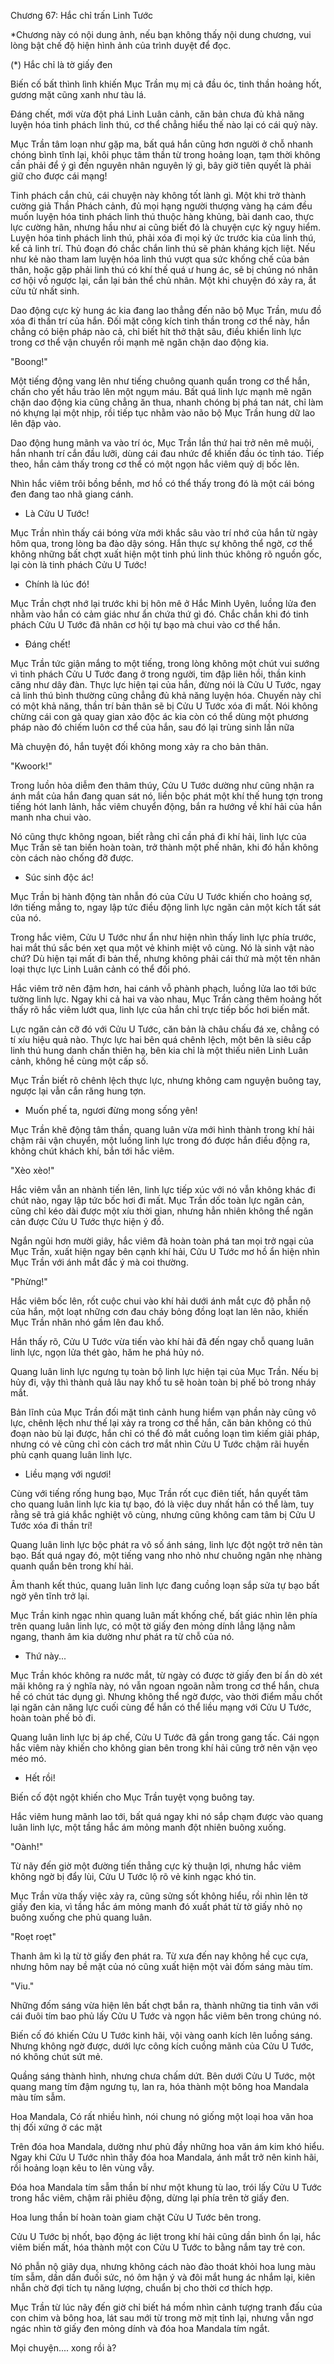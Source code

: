




Chương 67: Hắc chỉ trấn Linh Tước


*Chương này có nội dung ảnh, nếu bạn không thấy nội dung chương, vui lòng bật chế độ hiện hình ảnh của trình duyệt để đọc.

(*) Hắc chỉ là tờ giấy đen

Biến cố bất thình lình khiến Mục Trần mụ mị cả đầu óc, tinh thần hoảng hốt, gương mặt cũng xanh như tàu lá.

Đáng chết, mới vừa đột phá Linh Luân cảnh, căn bản chưa đủ khả năng luyện hóa tinh phách linh thú, cơ thể chẳng hiểu thế nào lại có cái quỷ này.

Mục Trần tâm loạn như gặp ma, bất quá hắn cũng hơn người ở chỗ nhanh chóng bình tĩnh lại, khôi phục tâm thần từ trong hoảng loạn, tạm thời không cần phải để ý gì đến nguyên nhân nguyên lý gì, bây giờ tiên quyết là phải giữ cho được cái mạng!

Tinh phách cắn chủ, cái chuyện này không tốt lành gì. Một khi trở thành cường giả Thần Phách cảnh, đủ mọi hạng người thượng vàng hạ cám đều muốn luyện hóa tinh phách linh thú thuộc hàng khủng, bài danh cao, thực lực cường hãn, nhưng hầu như ai cũng biết đó là chuyện cực kỳ nguy hiểm. Luyện hóa tinh phách linh thú, phải xóa đi mọi ký ức trước kia của linh thú, kể cả linh trí. Thủ đoạn đó chắc chắn linh thú sẽ phản kháng kịch liệt. Nếu như kẻ nào tham lam luyện hóa linh thú vượt qua sức khống chế của bản thân, hoặc gặp phải linh thú có khí thế quá ư hung ác, sẽ bị chúng nó nhân cơ hội vồ ngược lại, cắn lại bản thể chủ nhân. Một khi chuyện đó xảy ra, ắt cửu tử nhất sinh.

Dao động cực kỳ hung ác kia đang lao thẳng đến não bộ Mục Trần, mưu đồ xóa đi thần trí của hắn. Đối mặt công kích tinh thần trong cơ thể này, hắn chẳng có biện pháp nào cả, chỉ biết hít thở thật sâu, điều khiển linh lực trong cơ thể vận chuyển rồi mạnh mẽ ngăn chặn dao động kia.

"Boong!"

Một tiếng động vang lên như tiếng chuông quanh quẩn trong cơ thể hắn, chấn cho yết hầu trào lên một ngụm máu. Bất quá linh lực mạnh mẽ ngăn chặn dao động kia cũng chẳng ăn thua, nhanh chóng bị phá tan nát, chỉ làm nó khựng lại một nhịp, rồi tiếp tục nhằm vào não bộ Mục Trần hung dữ lao lên đập vào.

Dao động hung mãnh va vào trí óc, Mục Trần lần thứ hai trở nên mê muội, hắn nhanh trí cắn đầu lưỡi, dùng cái đau nhức để khiến đầu óc tỉnh táo. Tiếp theo, hắn cảm thấy trong cơ thể có một ngọn hắc viêm quỷ dị bốc lên.

Nhìn hắc viêm trôi bồng bềnh, mơ hồ có thể thấy trong đó là một cái bóng đen đang tao nhã giang cánh.

- Là Cửu U Tước!

Mục Trần nhìn thấy cái bóng vừa mới khắc sâu vào trí nhớ của hắn từ ngày hôm qua, trong lòng ba đào dậy sóng. Hắn thực sự không thể ngờ, cơ thể không những bất chợt xuất hiện một tinh phú linh thúc không rõ nguồn gốc, lại còn là tinh phách Cửu U Tước!

- Chính là lúc đó!

Mục Trần chợt nhớ lại trước khi bị hôn mê ở Hắc Minh Uyên, luồng lửa đen nhằm vào hắn có cảm giác như ẩn chứa thứ gì đó. Chắc chắn khi đó tinh phách Cửu U Tước đã nhân cơ hội tự bạo mà chui vào cơ thể hắn.

- Đáng chết!

Mục Trần tức giận mắng to một tiếng, trong lòng không một chút vui sướng vì tinh phách Cửu U Tước đang ở trong người, tim đập liên hồi, thần kinh căng như dây đàn. Thực lực hiện tại của hắn, đừng nói là Cửu U Tước, ngay cả linh thú bình thường cũng chẳng đủ khả năng luyện hóa. Chuyến này chỉ có một khả năng, thần trí bản thân sẽ bị Cửu U Tước xóa đi mất. Nói không chừng cái con gà quay gian xảo độc ác kia còn có thể dùng một phương pháp nào đó chiếm luôn cơ thể của hắn, sau đó lại trùng sinh lần nữa

Mà chuyện đó, hắn tuyệt đối không mong xảy ra cho bản thân.

"Kwoork!"

Trong luồn hỏa diễm đen thâm thúy, Cửu U Tước dường như cũng nhận ra ánh mắt của hắn đang quan sát nó, liền bộc phát một khí thế hung tợn trong tiếng hót lanh lảnh, hắc viêm chuyển động, bắn ra hướng về khí hải của hắn manh nha chui vào.

Nó cũng thực không ngoan, biết rằng chỉ cần phá đi khí hải, linh lực của Mục Trần sẽ tan biến hoàn toàn, trở thành một phế nhân, khi đó hắn không còn cách nào chống đỡ được.

- Súc sinh độc ác!

Mục Trần bị hành động tàn nhẫn đó của Cửu U Tước khiến cho hoảng sợ, lớn tiếng mắng to, ngay lập tức điều động linh lực ngăn cản một kích tất sát của nó.

Trong hắc viêm, Cửu U Tước như ẩn như hiện nhìn thấy linh lực phía trước, hai mắt thú sắc bén xẹt qua một vẻ khinh miệt vô cùng. Nó là sinh vật nào chứ? Dù hiện tại mất đi bản thể, nhưng không phải cái thứ mà một tên nhân loại thực lực Linh Luân cảnh có thể đối phó.

Hắc viêm trở nên đậm hơn, hai cánh vỗ phành phạch, luồng lửa lao tới bức tường linh lực. Ngay khi cả hai va vào nhau, Mục Trần càng thêm hoảng hốt thấy rõ hắc viêm lướt qua, linh lực của hắn chỉ trực tiếp bốc hơi biến mất.

Lực ngăn cản cỡ đó với Cửu U Tước, căn bản là châu chấu đá xe, chẳng có tí xíu hiệu quả nào. Thực lực hai bên quá chênh lệch, một bên là siêu cấp linh thú hung danh chấn thiên hạ, bên kia chỉ là một thiếu niên Linh Luân cảnh, không hề cùng một cấp số.

Mục Trần biết rõ chênh lệch thực lực, nhưng không cam nguyện buông tay, ngược lại vẫn cắn răng hung tợn.

- Muốn phế ta, ngươi đừng mong sống yên!

Mục Trần khẽ động tâm thần, quang luân vừa mới hình thành trong khí hải chậm rãi vận chuyển, một luồng linh lực trong đó được hắn điều động ra, không chút khách khí, bắn tới hắc viêm.

"Xèo xèo!"

Hắc viêm vẫn an nhành tiến lên, linh lực tiếp xúc với nó vẫn không khác đi chút nào, ngay lập tức bốc hơi đi mất. Mục Trần dốc toàn lực ngăn cản, cũng chỉ kéo dài được một xíu thời gian, nhưng hẳn nhiên không thể ngăn cản được Cửu U Tước thực hiện ý đồ.

Ngắn ngủi hơn mười giây, hắc viêm đã hoàn toàn phá tan mọi trở ngại của Mục Trần, xuất hiện ngay bên cạnh khí hải, Cửu U Tước mơ hồ ẩn hiện nhìn Mục Trần với ánh mắt đắc ý mà coi thường.

"Phừng!"

Hắc viêm bốc lên, rốt cuộc chui vào khí hải dưới ánh mắt cực độ phẫn nộ của hắn, một loạt những cơn đau cháy bỏng đồng loạt lan lên não, khiến Mục Trần nhăn nhó gầm lên đau khổ.

Hắn thấy rõ, Cửu U Tước vừa tiến vào khí hải đã đến ngay chỗ quang luân linh lực, ngọn lửa thét gào, hăm he phá hủy nó.

Quang luân linh lực ngưng tụ toàn bộ linh lực hiện tại của Mục Trần. Nếu bị hủy đi, vậy thì thành quả lâu nay khổ tu sẽ hoàn toàn bị phế bỏ trong nháy mắt.

Bản lĩnh của Mục Trần đối mặt tình cảnh hung hiểm vạn phần này cũng vô lực, chênh lệch như thế lại xảy ra trong cơ thể hắn, căn bản không có thủ đoạn nào bù lại được, hắn chỉ có thể đỏ mắt cuồng loạn tìm kiếm giải pháp, nhưng có vẻ cũng chỉ còn cách trơ mắt nhìn Cửu U Tước chậm rãi huyền phù cạnh quang luân linh lực.

- Liều mạng với ngươi!

Cùng với tiếng rống hung bạo, Mục Trần rốt cục điên tiết, hắn quyết tâm cho quang luân linh lực kia tự bạo, đó là việc duy nhất hắn có thể làm, tuy rằng sẽ trả giá khắc nghiệt vô cùng, nhưng cũng không cam tâm bị Cửu U Tước xóa đi thần trí!

Quang luân linh lực bộc phát ra vô số ánh sáng, linh lực đột ngột trở nên tàn bạo. Bất quá ngay đó, một tiếng vang nho nhỏ như chuông ngân nhẹ nhàng quanh quẩn bên trong khí hải.

Âm thanh kết thúc, quang luân linh lực đang cuồng loạn sắp sửa tự bạo bất ngờ yên tĩnh trở lại.

Mục Trần kinh ngạc nhìn quang luân mất khống chế, bất giác nhìn lên phía trên quang luân linh lực, có một tờ giấy đen mỏng dính lẳng lặng nằm ngang, thanh âm kia dường như phát ra từ chỗ của nó.

- Thứ này...

Mục Trần khóc không ra nước mắt, từ ngày có được tờ giấy đen bí ẩn dò xét mãi không ra ý nghĩa này, nó vẫn ngoan ngoãn nằm trong cơ thể hắn, chưa hề có chút tác dụng gì. Nhưng không thể ngờ được, vào thời điểm mấu chốt lại ngăn cản năng lực cuối cùng để hắn có thể liều mạng với Cửu U Tước, hoàn toàn phế bỏ đi.

Quang luân linh lực bị áp chế, Cửu U Tước đã gần trong gang tấc. Cái ngọn hắc viêm này khiến cho không gian bên trong khí hải cũng trở nên vặn vẹo méo mó.

- Hết rồi!

Biến cố đột ngột khiến cho Mục Trần tuyệt vọng buông tay.

Hắc viêm hung mãnh lao tới, bất quá ngay khi nó sắp chạm được vào quang luân linh lực, một tầng hắc ám mỏng manh đột nhiên buông xuống.

"Oành!"

Từ nãy đến giờ một đường tiến thẳng cực kỳ thuận lợi, nhưng hắc viêm không ngờ bị đẩy lùi, Cửu U Tước lộ rõ vẻ kinh ngạc khó tin.

Mục Trần vừa thấy việc xảy ra, cũng sửng sốt không hiểu, rồi nhìn lên tờ giấy đen kia, vì tầng hắc ám mỏng manh đó xuất phát từ tờ giấy nhỏ nọ buông xuống che phủ quang luân.

"Roẹt roẹt"

Thanh âm kì lạ từ tờ giấy đen phát ra. Từ xưa đến nay không hề cục cựa, nhưng hôm nay bề mặt của nó cũng xuất hiện một vài đốm sáng màu tím.

"Viu."

Những đốm sáng vừa hiện lên bất chợt bắn ra, thành những tia tinh vân với cái đuôi tím bao phủ lấy Cửu U Tước và ngọn hắc viêm bên trong chúng nó.

Biến cố đó khiến Cửu U Tước kinh hãi, vội vàng oanh kích lên luồng sáng. Nhưng không ngờ được, dưới lực công kích cuồng mãnh của Cửu U Tước, nó không chút sứt mẻ.

Quầng sáng thành hình, nhưng chưa chấm dứt. Bên dưới Cửu U Tước, một quang mang tím đậm ngưng tụ, lan ra, hóa thành một bông hoa Mandala màu tím sẫm.





Hoa Mandala, Có rất nhiều hình, nói chung nó giống một loại hoa văn hoa thị đối xứng ở các mặt

Trên đóa hoa Mandala, dường như phủ đầy những hoa văn ám kim khó hiểu. Ngay khi Cửu U Tước nhìn thấy đóa hoa Mandala, ánh mắt trở nên kinh hãi, rồi hoảng loạn kêu to lên vùng vẫy.

Đóa hoa Mandala tím sẫm thần bí như một khung tù lao, trói lấy Cửu U Tước trong hắc viêm, chậm rãi phiêu động, dừng lại phía trên tờ giấy đen.

Hoa lung thần bí hoàn toàn giam chặt Cửu U Tước bên trong.

Cửu U Tước bị nhốt, bạo động ác liệt trong khí hải cũng dần bình ổn lại, hắc viêm biến mất, hóa thành một con Cửu U Tước to bằng nắm tay trẻ con.

Nó phẫn nộ giãy dụa, nhưng không cách nào đào thoát khỏi hoa lung màu tím sẫm, dần dần đuối sức, nó ôm hận ý và đôi mắt hung ác nhắm lại, kiên nhẫn chờ đợi tích tụ năng lượng, chuẩn bị cho thời cơ thích hợp.

Mục Trần từ lúc nãy đến giờ chỉ biết há mồm nhìn cảnh tượng tranh đấu của con chim và bông hoa, lát sau mới từ trong mờ mịt tỉnh lại, nhưng vẫn ngơ ngác nhìn tờ giấy đen mỏng dính và đóa hoa Mandala tím ngắt.

Mọi chuyện.... xong rồi à?




